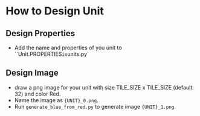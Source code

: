 # How to Design Unit

## Design Properties

- Add the name and properties of you unit to ``Unit.PROPERTIES` in `units.py`

## Design Image

- draw a png image for your unit with size TILE_SIZE x TILE_SIZE (default: 32) and color Red.
- Name the image as `{UNIT}_0.png`.
- Run `generate_blue_from_red.py` to generate image `{UNIT}_1.png`.
